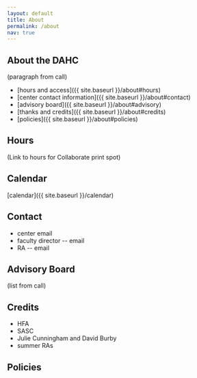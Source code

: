 ```yaml
---
layout: default
title: About
permalink: /about
nav: true
---
```


## About the DAHC

(paragraph from call)

-  [hours and access]({{ site.baseurl }}/about#hours)
-  [center contact information]({{ site.baseurl }}/about#contact)
-  [advisory board]({{ site.baseurl }}/about#advisory)
-  [thanks and credits]({{ site.baseurl }}/about#credits)
-  [policies]({{ site.baseurl }}/about#policies)

## Hours

(Link to hours for Collaborate print spot)

## Calendar

[calendar]({{ site.baseurl }}/calendar)

## Contact

-  center email
-  faculty director -- email
-  RA -- email

## Advisory Board

(list from call)

## Credits

-  HFA
-  SASC
-  Julie Cunningham and David Burby
-  summer RAs

## Policies
